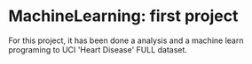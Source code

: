# MachineLearning: first project
For this project, it has been done a analysis and a machine learn programing to UCI 'Heart Disease' FULL dataset.
